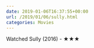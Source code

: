 ```yaml
---
date: 2019-01-06T16:37:55+00:00
url: /2019/01/06/sully.html
categories: Movies
---
```

Watched Sully (2016) - ★★★




